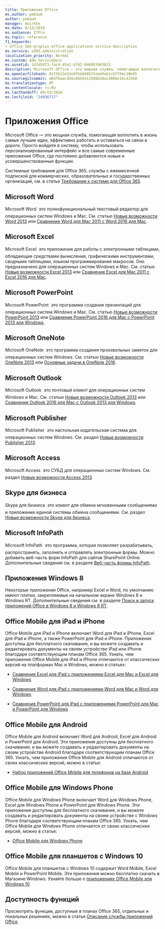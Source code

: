 ```yaml
---
title: Приложения Office
ms.author: pebaum
author: pebaum
manager: mnirkhe
ms.date: 6/13/2018
ms.audience: ITPro
ms.topic: reference
f1_keywords:
- office-365-proplus-office-applications-service-description
ms.service: o365-administration
localization_priority: Normal
ms.custom: Adm_ServiceDesc
ms.assetid: 142d5d73-fac4-45a1-b742-846953943813
description: Microsoft Office — это мощная служба, помогающая воплотить в жизнь самые лучшие идеи, эффективно работать и оставаться на связи в дороге. Просто войдите в систему, чтобы использовать персонализированный интерфейс и все самые современные приложения Office, где постоянно добавляются новые и усовершенствованные функции.
ms.openlocfilehash: 01f5613e53e9fbb66853febd4e61c6ff94c10b05
ms.sourcegitcommit: d6dfbaacd56c0855e12500b38acd06be16cd1560
ms.translationtype: MT
ms.contentlocale: ru-RU
ms.lasthandoff: 09/19/2018
ms.locfileid: "24036717"
---
```

# <a name="office-applications"></a>Приложения Office

Microsoft Office — это мощная служба, помогающая воплотить в жизнь самые лучшие идеи, эффективно работать и оставаться на связи в дороге. Просто войдите в систему, чтобы использовать персонализированный интерфейс и все самые современные приложения Office, где постоянно добавляются новые и усовершенствованные функции. 
  
Системные требования для Office 365, службы с ежемесячной подпиской для коммерческих, образовательных и государственных организаций, см. в статье [Требования к системе для Office 365](https://products.office.com/office-system-requirements/#Office365forBEG).
  
## <a name="microsoft-word"></a>Microsoft Word
<a name="bkmk_Word"> </a>

Microsoft Word  это полнофункциональный текстовый редактор для операционных систем Windows и Mac. См. статью [Новые возможности Word 2013](http://go.microsoft.com/fwlink/p/?LinkId=271679) или [Сравнение Word для Mac 2011 с Word 2016 для Mac](https://support.office.com/en-us/article/Compare-Word-for-Mac-2011-with-Word-2016-for-Mac-ac41aed9-3d23-48de-8474-31515e29c48c).
  
## <a name="microsoft-excel"></a>Microsoft Excel
<a name="bkmk_Excel"> </a>

Microsoft Excel  это приложение для работы с электронными таблицами, обладающее средствами вычисления, графическими инструментами, сводными таблицами, языком программирования макросов. Оно предназначено для операционных систем Windows и Mac. См. статью [Новые возможности Excel 2013](http://go.microsoft.com/fwlink/p/?LinkId=271680) или [Сравнение Excel для Mac 2011 с Excel 2016 для Mac](https://support.office.com/en-us/article/Compare-Excel-for-Mac-2011-with-Excel-2016-for-Mac-602a6c30-e6a6-47c5-9e0d-b16af397427a).
  
## <a name="microsoft-powerpoint"></a>Microsoft PowerPoint
<a name="bkmk_PowerPoint"> </a>

Microsoft PowerPoint  это программа создания презентаций для операционных систем Windows и Mac. См. статью [Новые возможности PowerPoint 2013](http://go.microsoft.com/fwlink/p/?LinkId=271681) или [Сравнение PowerPoint 2016 для Mac с PowerPoint 2013 для Windows](https://support.office.com/en-us/article/Compare-PowerPoint-2016-for-Mac-with-PowerPoint-2013-for-Windows-desktop-902a52c1-553b-422f-a317-6bd75529659c?ui=en-US&amp;rs=en-US&amp;ad=US).
  
## <a name="microsoft-onenote"></a>Microsoft OneNote
<a name="bkmk_OneNote"> </a>

Microsoft OneNote  это программа создания произвольных заметок для операционных систем Windows. См. статью [Новые возможности OneNote 2013](http://go.microsoft.com/fwlink/p/?LinkId=271682) или [Основные задачи в OneNote 2016](https://support.office.com/en-US/article/Basic-tasks-in-OneNote-2016-for-Mac-0206acf2-77da-42ab-a2e8-b69ae450f6a0).
  
## <a name="microsoft-outlook"></a>Microsoft Outlook
<a name="bkmk_Outlook"> </a>

Microsoft Outlook  это почтовый клиент для операционных систем Windows и Mac. См. статью [Новые возможности Outlook 2013](http://go.microsoft.com/fwlink/p/?LinkId=271683) или [Сравнение Outlook 2016 для Mac с Outlook 2013 для Windows](https://support.office.com/en-us/article/Compare-Outlook-2016-for-Mac-with-Outlook-2013-for-Windows-bd54cb79-d367-4c2f-89c7-3e5d16618f87).
  
## <a name="microsoft-publisher"></a>Microsoft Publisher
<a name="bkmk_Publisher"> </a>

Microsoft Publisher  это настольная издательская система для операционных систем Windows. См. раздел [Новые возможности Publisher 2013](http://go.microsoft.com/fwlink/p/?LinkId=271684).
  
## <a name="microsoft-access"></a>Microsoft Access
<a name="bkmk_Access"> </a>

Microsoft Access  это СУБД для операционных систем Windows. См. раздел [Новые возможности Access 2013](http://go.microsoft.com/fwlink/p/?LinkId=271685).
  
## <a name="skype-for-business"></a>Skype для бизнеса
<a name="bkmk_Lync"> </a>

Skype для бизнеса  это клиент для обмена мгновенными сообщениями и приложение единой системы обмена сообщениями. См. раздел [Новые возможности Skype для бизнеса](http://go.microsoft.com/fwlink/p/?LinkId=271686).
  
## <a name="microsoft-infopath"></a>Microsoft InfoPath
<a name="bkmk_InfoPath"> </a>

Microsoft InfoPath  это программа, которая позволяет разрабатывать, распространять, заполнять и отправлять электронные формы. Можно добавить веб-часть форм InfoPath для сайтов SharePoint Online. Дополнительные сведения см. в разделе [Веб-часть формы InfoPath](http://go.microsoft.com/fwlink/p/?LinkId=271687).
  
## <a name="windows-8-apps"></a>Приложения Windows 8
<a name="bkmkWin8Apps"> </a>

Некоторые приложения Office, например Excel и Word, по умолчанию имеют плитки, закрепляемые на начальном экране Windows 8 и Windows RT. Дополнительные сведения см. в разделе [Поиск и запуск приложений Office в Windows 8 и Windows 8 RT](http://go.microsoft.com/fwlink/p/?LinkId=271688).
  
## <a name="office-mobile-for-ipadiphone"></a>Office Mobile для iPad и iPhone
<a name="BKMK_Office_for_iPad"> </a>

Office Mobile для iPad и iPhone включает Word для iPad и iPhone, Excel для iPad и iPhone, а также PowerPoint для iPad и iPhone. Приложения доступны для бесплатного скачивания, и вы можете создавать и редактировать документы на своем устройстве iPad или iPhone благодаря соответствующим планам Office 365. Узнать, чем приложения Office Mobile для iPad и iPhone отличаются от классических версий на платформах Mac и Windows, можно в статьях:
  
- [Сравнение Excel для iPad с приложениями Excel для Mac и Excel для Windows](http://go.microsoft.com/fwlink/p/?LinkId=507543)
    
- [Сравнение Word для iPad с приложениями Word для Mac и Word для Windows](http://go.microsoft.com/fwlink/p/?LinkId=507544)
    
- [Сравнение PowerPoint для iPad с приложениями PowerPoint для Mac и PowerPoint для Windows](http://go.microsoft.com/fwlink/p/?LinkId=507545)
    
## <a name="office-mobile-for-android"></a>Office Mobile для Android
<a name="BKMK_Office_for_Android"> </a>

Office Mobile для Android включает Word для Android, Excel для Android и PowerPoint для Android. Эти приложения доступны для бесплатного скачивания, и вы можете создавать и редактировать документы на своем устройстве Android благодаря соответствующим планам Office 365. Узнать, чем приложения Office Mobile для Android отличаются от своих классических версий, можно в статье:
  
- [Набор приложений Office Mobile для телефонов на базе Android](https://support.office.com/en-us/article/Office-Mobile-for-Android-phones-ee598133-59d1-43c3-b47c-aac3f2d9a605?ui=en-US&amp;rs=en-US&amp;ad=US)
    
## <a name="office-mobile-for-windows-phone"></a>Office Mobile для Windows Phone
<a name="BKMK_Office_for_WindowsPhone"> </a>

Office Mobile для Windows Phone включает Word для Windows Phone, Excel для Windows Phone и PowerPoint для Windows Phone. Эти приложения доступны для бесплатного скачивания, и вы можете создавать и редактировать документы на своем устройстве с Windows Phone благодаря соответствующим планам Office 365. Узнать, чем Office Mobile для Windows Phone отличается от своих классических версий, можно в статье:
  
- [Office Mobile для Windows Phone](https://support.office.com/en-us/article/Office-Mobile-for-Windows-Phone-011b83c4-0d5f-4ea8-bbbe-2ed0d76dc69c?ui=en-US&amp;rs=en-US&amp;ad=US)
    
## <a name="office-mobile-for-windows-10-tablets"></a>Office Mobile для планшетов с Windows 10
<a name="BKMK_Office_for_WindowsPhone"> </a>

Office Mobile для планшетов с Windows 10 содержит Word Mobile, Excel Mobile и PowerPoint Mobile. Эти приложения можно бесплатно скачать в Магазине Windows. Узнайте больше о [приложениях Office Mobile для Windows 10](https://blogs.office.com/2015/07/29/office-mobile-apps-for-windows-10-are-here/).
  
## <a name="feature-availability"></a>Доступность функций
<a name="BKMK_Office_for_WindowsPhone"> </a>

Просмотреть функции, доступные в планах Office 365, отдельных и локальных решениях, можно в статье [Описание службы приложений Office](office-applications-service-description.md).
  

